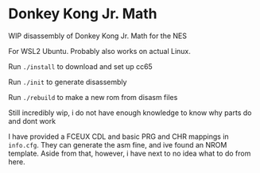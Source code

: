 # Donkey Kong Jr. Math
WIP disassembly of Donkey Kong Jr. Math for the NES

For WSL2 Ubuntu. Probably also works on actual Linux.

Run `./install` to download and set up cc65

Run `./init` to generate disassembly

Run `./rebuild` to make a new rom from disasm files

Still incredibly wip, i do not have enough knowledge to know why parts do and dont work

I have provided a FCEUX CDL and basic PRG and CHR mappings in `info.cfg`. They can generate the asm fine, and ive found an NROM template.
Aside from that, however, i have next to no idea what to do from here.